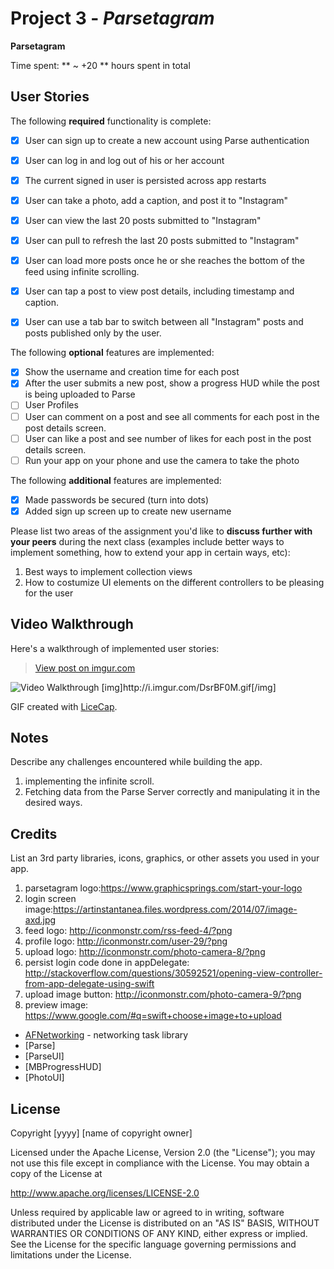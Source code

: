 # Project 3 - *Parsetagram*

**Parsetagram** 

Time spent: ** ~ +20 ** hours spent in total

## User Stories

The following **required** functionality is complete:

- [X] User can sign up to create a new account using Parse authentication
- [X] User can log in and log out of his or her account
- [X] The current signed in user is persisted across app restarts
- [X] User can take a photo, add a caption, and post it to "Instagram"
- [X] User can view the last 20 posts submitted to "Instagram"
- [X] User can pull to refresh the last 20 posts submitted to "Instagram"
- [X] User can load more posts once he or she reaches the bottom of the feed using infinite scrolling.
- [X] User can tap a post to view post details, including timestamp and caption.
- [X] User can use a tab bar to switch between all "Instagram" posts and posts published only by the user.


The following **optional** features are implemented:

- [X] Show the username and creation time for each post 
- [X] After the user submits a new post, show a progress HUD while the post is being uploaded to Parse
- [ ] User Profiles
- [ ] User can comment on a post and see all comments for each post in the post details screen.
- [ ] User can like a post and see number of likes for each post in the post details screen.
- [ ] Run your app on your phone and use the camera to take the photo

The following **additional** features are implemented:

- [X] Made passwords be secured (turn into dots)
- [X] Added sign up screen up to create new username 

Please list two areas of the assignment you'd like to **discuss further with your peers** during the next class (examples include better ways to implement something, how to extend your app in certain ways, etc):

1. Best ways to implement collection views
2. How to costumize UI elements on the different controllers to be pleasing for the user

## Video Walkthrough

Here's a walkthrough of implemented user stories:

<blockquote class="imgur-embed-pub" lang="en" data-id="DsrBF0M"><a href="//imgur.com/DsrBF0M">View post on imgur.com</a></blockquote><script async src="//s.imgur.com/min/embed.js" charset="utf-8"></script>
<img src='http://imgur.com/DsrBF0M' title='Video Walkthrough' width='' alt='Video Walkthrough' />
[img]http://i.imgur.com/DsrBF0M.gif[/img]

GIF created with [LiceCap](http://www.cockos.com/licecap/).

## Notes

Describe any challenges encountered while building the app.

1. implementing the infinite scroll.
2. Fetching data from the Parse Server correctly and manipulating it in the desired ways.

## Credits

List an 3rd party libraries, icons, graphics, or other assets you used in your app.

1. parsetagram logo:https://www.graphicsprings.com/start-your-logo
2. login screen image:https://artinstantanea.files.wordpress.com/2014/07/image-axd.jpg
3. feed logo: http://iconmonstr.com/rss-feed-4/?png
4. profile logo: http://iconmonstr.com/user-29/?png
5. upload logo: http://iconmonstr.com/photo-camera-8/?png
6. persist login code done in appDelegate: http://stackoverflow.com/questions/30592521/opening-view-controller-from-app-delegate-using-swift
7. upload image button: http://iconmonstr.com/photo-camera-9/?png
8. preview image: https://www.google.com/#q=swift+choose+image+to+upload

- [AFNetworking](https://github.com/AFNetworking/AFNetworking) - networking task library
- [Parse]
- [ParseUI]
- [MBProgressHUD]
- [PhotoUI]

## License

Copyright [yyyy] [name of copyright owner]

Licensed under the Apache License, Version 2.0 (the "License");
you may not use this file except in compliance with the License.
You may obtain a copy of the License at

http://www.apache.org/licenses/LICENSE-2.0

Unless required by applicable law or agreed to in writing, software
distributed under the License is distributed on an "AS IS" BASIS,
WITHOUT WARRANTIES OR CONDITIONS OF ANY KIND, either express or implied.
See the License for the specific language governing permissions and
limitations under the License.
